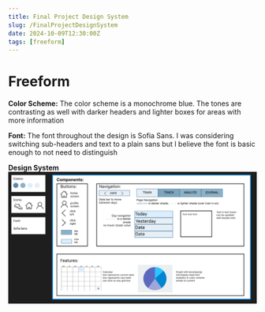 ```yaml
---
title: Final Project Design System
slug: /FinalProjectDesignSystem
date: 2024-10-09T12:30:00Z
tags: [freeform]
---
```


# Freeform

<b>Color Scheme:</b>
The color scheme is a monochrome blue. The tones are contrasting as well with darker headers and lighter boxes for areas with more information

<b>Font:</b> The font throughout the design is Sofia Sans. I was considering switching sub-headers and text to a plain sans but I believe the font is basic enough to not need to distinguish

<b>Design System</b>
![plot](FinalProjectDesignSystem.png)